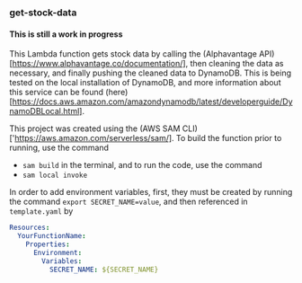 ### get-stock-data

#### This is still a work in progress

This Lambda function gets stock data by calling the (Alphavantage API)[https://www.alphavantage.co/documentation/], then cleaning the data as necessary, and finally pushing the cleaned data to DynamoDB. This is being tested on the local installation of DynamoDB, and more information about this service can be found (here)[https://docs.aws.amazon.com/amazondynamodb/latest/developerguide/DynamoDBLocal.html].

This project was created using the (AWS SAM CLI)['https://aws.amazon.com/serverless/sam/]. To build the function prior to running, use the command
  * `sam build`
in the terminal, and to run the code, use the command
  * `sam local invoke`

In order to add environment variables, first, they must be created by running the command `export SECRET_NAME=value`, and then referenced in `template.yaml` by

```yaml
Resources:
  YourFunctionName:
    Properties:
      Environment:
        Variables:
          SECRET_NAME: ${SECRET_NAME}
```
